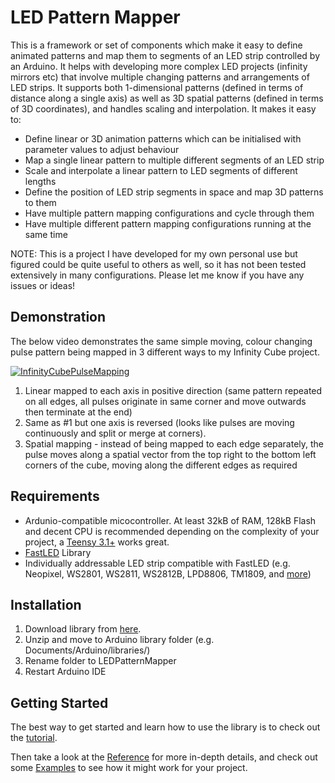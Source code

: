 # LED Pattern Mapper
This is a framework or set of components which make it easy to define animated patterns and map them to segments of an LED strip controlled by an Arduino. It helps with developing more complex LED projects (infinity mirrors etc) that involve multiple changing patterns and arrangements of LED strips. It supports both 1-dimensional patterns (defined in terms of distance along a single axis) as well as 3D spatial patterns (defined in terms of 3D coordinates), and handles scaling and interpolation. It makes it easy to:
- Define linear or 3D animation patterns which can be initialised with parameter values to adjust behaviour
- Map a single linear pattern to multiple different segments of an LED strip
- Scale and interpolate a linear pattern to LED segments of different lengths
- Define the position of LED strip segments in space and map 3D patterns to them
- Have multiple pattern mapping configurations and cycle through them
- Have multiple different pattern mapping configurations running at the same time

NOTE: This is a project I have developed for my own personal use but figured could be quite useful to others as well, so it has not been tested extensively in many configurations. Please let me know if you have any issues or ideas!

## Demonstration
The below video demonstrates the same simple moving, colour changing pulse pattern being mapped in 3 different ways to my Infinity Cube project. 

[![InfinityCubePulseMapping](https://i.imgur.com/is2atVj.gif)](https://www.youtube.com/watch?v=DZlHctGWVvo "InfinityCubePulseMapping")

1. Linear mapped to each axis in positive direction (same pattern repeated on all edges, all pulses originate in same corner and move outwards then terminate at the end)
2. Same as #1 but one axis is reversed (looks like pulses are moving continuously and split or merge at corners).
3. Spatial mapping - instead of being mapped to each edge separately,  the pulse moves along a spatial vector from the top right to the bottom left corners of the cube, moving along the different edges as required

## Requirements

 - Ardunio-compatible micocontroller. At least 32kB of RAM, 128kB Flash and decent CPU is recommended depending on the complexity of your project, a [Teensy 3.1+](https://www.pjrc.com/teensy/index.html) works great.
 - [FastLED](http://fastled.io/) Library
 - Individually addressable LED strip compatible with FastLED (e.g. Neopixel, WS2801, WS2811, WS2812B, LPD8806, TM1809, and [more](https://github.com/FastLED/FastLED/wiki/Chipset-reference))

## Installation

 1. Download library from [here](https://github.com/Finndersen/LEDController/archive/master.zip).
 2. Unzip and move to Arduino library folder (e.g. Documents/Arduino/libraries/)
 3. Rename folder to LEDPatternMapper
 4. Restart Arduino IDE

## Getting Started
The best way to get started and learn how to use the library is to check out the [tutorial](https://github.com/Finndersen/LEDController/wiki/Tutorial).

Then take a look at the [Reference](https://github.com/Finndersen/LEDController/wiki/Reference) for more in-depth details, and check out some [Examples](https://github.com/Finndersen/LEDController/wiki/Examples) to see how it might work for your project.
